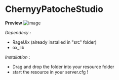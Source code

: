 # ChernyyPatocheStudio

**Preview**
![image](https://user-images.githubusercontent.com/92865037/211126863-2a04ff40-7c03-40f0-98e1-683236ceaf62.png)


*Dependecy :*
- RageUix (already installed in "src" folder)
- ox_lib

*Installation :*
- Drag and drop the folder into your resource folder
- start the resource in your server.cfg !
